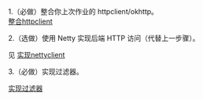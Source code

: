 
1.（必做）整合你上次作业的 httpclient/okhttp。    
[整合httpclient](https://github.com/princeSeven/JavaCourse/blob/master/netty-server/src/main/java/com/example/nettyserver/netty03/outbound/HttpOutboundHandler.java)

2.（选做）使用 Netty 实现后端 HTTP 访问（代替上一步骤）。  

见 [实现nettyclient](https://github.com/princeSeven/JavaCourse/tree/master/netty-client/src/main/java/com/example/nettyclient/client)

3.（必做）实现过滤器。

[实现过滤器](https://github.com/princeSeven/JavaCourse/tree/master/netty-server/src/main/java/com/example/nettyserver/netty03/filter)
